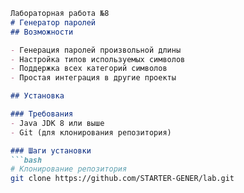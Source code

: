 ```markdown
Лабораторная работа №8
# Генератор паролей
## Возможности

- Генерация паролей произвольной длины
- Настройка типов используемых символов
- Поддержка всех категорий символов
- Простая интеграция в другие проекты

## Установка

### Требования
- Java JDK 8 или выше
- Git (для клонирования репозитория)

### Шаги установки
```bash
# Клонирование репозитория
git clone https://github.com/STARTER-GENER/lab.git
